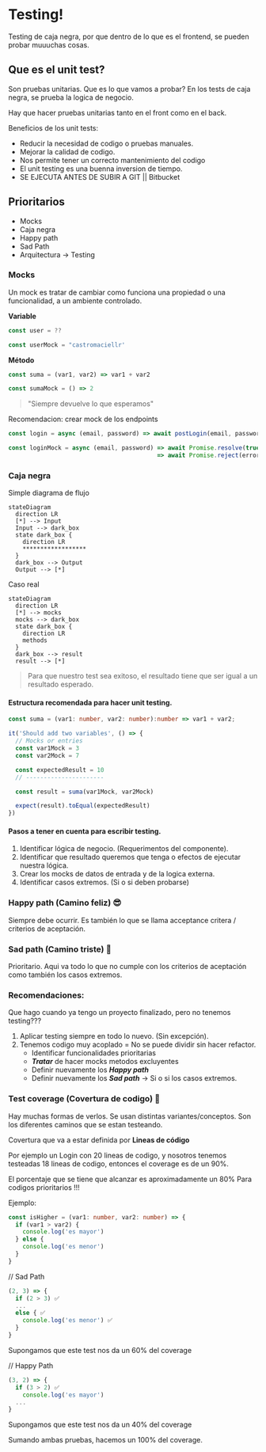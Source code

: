 # Testing!

Testing de caja negra, por que dentro de lo que es el frontend, se pueden probar muuuchas cosas.

## Que es el unit test?

Son pruebas unitarias. Que es lo que vamos a probar?
En los tests de caja negra, se prueba la logica de negocio.

Hay que hacer pruebas unitarias tanto en el front como en el back.

Beneficios de los unit tests: 

- Reducir la necesidad de codigo o pruebas manuales.
- Mejorar la calidad de codigo.
- Nos permite tener un correcto mantenimiento del codigo 
- El unit testing es una buenna inversion de tiempo.
- SE EJECUTA ANTES DE SUBIR A GIT || Bitbucket

## Prioritarios

- Mocks
- Caja negra
- Happy path
- Sad Path
- Arquitectura -> Testing

### Mocks

Un mock es tratar de cambiar como funciona una propiedad o una funcionalidad, a un ambiente controlado.

**Variable**
```js
const user = ??

const userMock = "castromaciellr'
```

**Método**
```js
const suma = (var1, var2) => var1 + var2

const sumaMock = () => 2
```

> "Siempre devuelve lo que esperamos"

Recomendacion: crear mock de los endpoints

```js
const login = async (email, password) => await postLogin(email, password)

const loginMock = async (email, password) => await Promise.resolve(true)
                                          => await Promise.reject(error)
```

### Caja negra

Simple diagrama de flujo

```mermaid
stateDiagram
  direction LR
  [*] --> Input
  Input --> dark_box
  state dark_box {
    direction LR
    ******************
  }
  dark_box --> Output
  Output --> [*]
```

Caso real

```mermaid
stateDiagram
  direction LR
  [*] --> mocks
  mocks --> dark_box
  state dark_box {
    direction LR
    methods
  }
  dark_box --> result
  result --> [*]
```

> Para que nuestro test sea exitoso, el resultado tiene que ser igual a un resultado esperado.

#### Estructura recomendada para hacer unit testing.

```ts
const suma = (var1: number, var2: number):number => var1 + var2;
```

```ts
it('Should add two variables', () => {
  // Mocks or entries
  const var1Mock = 3
  const var2Mock = 7

  const expectedResult = 10
  // ----------------------

  const result = suma(var1Mock, var2Mock)

  expect(result).toEqual(expectedResult)
})
```

#### Pasos a tener en cuenta para escribir testing.

1. Identificar lógica de negocio. (Requerimentos del componente).
2. Identificar que resultado queremos que tenga o efectos de ejecutar nuestra lógica.
3. Crear los mocks de datos de entrada y de la logica externa.
4. Identificar casos extremos. (Si o si deben probarse)

### Happy path (Camino feliz) 😎

Siempre debe ocurrir. Es también lo que se llama acceptance critera / criterios de aceptación.

### Sad path (Camino triste) 🥲

Prioritario. Aqui va todo lo que no cumple con los criterios de aceptación como también los casos extremos.

### Recomendaciones:

Que hago cuando ya tengo un proyecto finalizado, pero no tenemos testing???

1. Aplicar testing siempre en todo lo nuevo. (Sin excepción).
2. Tenemos codigo muy acoplado = No se puede dividir sin hacer refactor.
    * Identificar funcionalidades prioritarias
    * _**Tratar**_ de hacer mocks metodos excluyentes
    * Definir nuevamente los _**Happy path**_ 
    * Definir nuevamente los _**Sad path**_ -> Si o si los casos extremos.

### Test coverage (Covertura de codigo) 🧪

Hay muchas formas de verlos. Se usan distintas variantes/conceptos.
Son los diferentes caminos que se estan testeando.

Covertura que va a estar definida por **Lineas de código**

Por ejemplo un Login con 20 lineas de codigo, y nosotros tenemos testeadas 18 lineas de codigo, entonces el coverage es de un 90%.

El porcentaje que se tiene que alcanzar es aproximadamente un 80% Para codigos prioritarios !!! 

Ejemplo:

```ts
const isHigher = (var1: number, var2: number) => {
  if (var1 > var2) {
    console.log('es mayor')
  } else {
    console.log('es menor')
  }
}
```


// Sad Path
```ts
(2, 3) => {
  if (2 > 3) ✅
  ...
  else { ✅
    console.log('es menor') ✅
  }
}
```

Supongamos que este test nos da un 60% del coverage

// Happy Path
```ts
(3, 2) => {
  if (3 > 2) ✅
    console.log('es mayor')
  ...
}
```
Supongamos que este test nos da un 40% del coverage

Sumando ambas pruebas, hacemos un 100% del coverage.